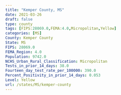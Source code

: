 ```yaml
---
title: "Kemper County, MS"
date: 2021-03-26
draft: false
type: county
tags: [FIPS:28069.0,FEMA:4.0,Micropolitan,Yellow]
categories: [MS]
County: Kemper County
State: MS
FIPS: 28069.0
FEMA_Region: 4.0
Population: 9742.0
NCHS_Urban_Rural_Classification: Micropolitan
Tests_in_prior_14_days: 38.0
Fourteen_day_test_rate_per_100000: 390.0
Percent_Positivity_in_prior_14_days: 0.053
Level: Yellow
url: /states/MS/kemper-county
---
```



